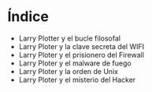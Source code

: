 # Índice

* Larry Plotter y el bucle filosofal
* Larry Ploter y la clave secreta del WIFI
* Larry Ploter y el prisionero del Firewall
* Larry Ploter y el malware de fuego  
* Larry Ploter y la orden de Unix
* Larry Ploter y el misterio del Hacker

